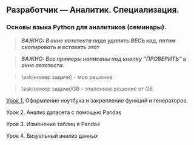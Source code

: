 ## Разработчик — Аналитик. Специализация.
### Основы языка Python для аналитиков (семинары).

> ***ВАЖНО: В окне автотеста надо удалить ВЕСЬ код, потом скопировать и вставить этот***

> ***ВАЖНО: Все примеры написаны под кнопку "ПРОВЕРИТЬ" в окне автотеста.***

> task(номер задачи) - мое решение

> task(номер задачи)GB - эталонное решение от GB

[Урок 1.](https://github.com/vadvad81/Python_Basics_for_Analysts_workshops/tree/dd09ccbab2927295941063f794e050d039536d29/%D0%A3%D1%80%D0%BE%D0%BA%201.%20%D0%9E%D1%84%D0%BE%D1%80%D0%BC%D0%BB%D0%B5%D0%BD%D0%B8%D0%B5%20%D0%BD%D0%BE%D1%83%D1%82%D0%B1%D1%83%D0%BA%D0%B0%20%D0%B8%20%D0%B7%D0%B0%D0%BA%D1%80%D0%B5%D0%BF%D0%BB%D0%B5%D0%BD%D0%B8%D0%B5%20%D1%84%D1%83%D0%BD%D0%BA%D1%86%D0%B8%D0%B9%20%D0%B8%20%D0%B3%D0%B5%D0%BD%D0%B5%D1%80%D0%B0%D1%82%D0%BE%D1%80%D0%BE%D0%B2)  Оформление ноутбука и закрепление функций и генераторов.

Урок 2. Анализ датасета с помощью Pandas

Урок 3. Изменение таблиц в Pandas

Урок 4. Визуальный анализ данных

